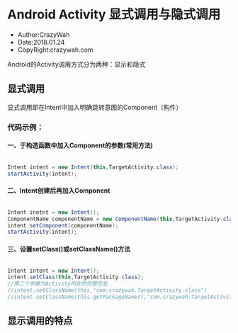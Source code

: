 # Android Activity 显式调用与隐式调用
* Author:CrazyWah
* Date:2018.01.24
* CopyRight:crazywah.com

Android的Activity调用方式分为两种：显示和隐式
## 显式调用
显式调用即在Intent中加入明确跳转意图的Component（构件）
### 代码示例：
#### 一、于构造函数中加入Component的参数(常用方法)
```Java

Intent intent = new Intent(this,TargetActivity.class);
startActivity(intent);

```
#### 二、Intent创建后再加入Component
```Java

Intent inetnt = new Intent();
ComponentName componentName = new ComponentName(this,TargetActivity.class);
intent.setComponent(componentName);
startActivity(intent);

```

#### 三、设置setClass()或setClassName()方法
```Java

Intent intent = new Intent();
intent.setClass(this,TargetActivity.class);
//第二个参数为Activity所在的完整包名
//intent.setClassName(this,"com.crazywah.TargetActivity.class")
//intent.setClassName(this.getPackageName(),"com.crazywah.TargetActivity.class")

```

## 显示调用的特点

